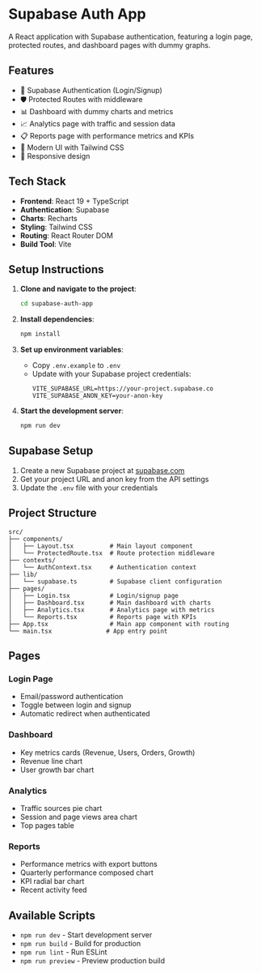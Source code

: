 # Supabase Auth App

A React application with Supabase authentication, featuring a login page, protected routes, and dashboard pages with dummy graphs.

## Features

- 🔐 Supabase Authentication (Login/Signup)
- 🛡️ Protected Routes with middleware
- 📊 Dashboard with dummy charts and metrics
- 📈 Analytics page with traffic and session data
- 📋 Reports page with performance metrics and KPIs
- 🎨 Modern UI with Tailwind CSS
- 📱 Responsive design

## Tech Stack

- **Frontend**: React 19 + TypeScript
- **Authentication**: Supabase
- **Charts**: Recharts
- **Styling**: Tailwind CSS
- **Routing**: React Router DOM
- **Build Tool**: Vite

## Setup Instructions

1. **Clone and navigate to the project**:
   ```bash
   cd supabase-auth-app
   ```

2. **Install dependencies**:
   ```bash
   npm install
   ```

3. **Set up environment variables**:
   - Copy `.env.example` to `.env`
   - Update with your Supabase project credentials:
     ```
     VITE_SUPABASE_URL=https://your-project.supabase.co
     VITE_SUPABASE_ANON_KEY=your-anon-key
     ```

4. **Start the development server**:
   ```bash
   npm run dev
   ```

## Supabase Setup

1. Create a new Supabase project at [supabase.com](https://supabase.com)
2. Get your project URL and anon key from the API settings
3. Update the `.env` file with your credentials

## Project Structure

```
src/
├── components/
│   ├── Layout.tsx          # Main layout component
│   └── ProtectedRoute.tsx  # Route protection middleware
├── contexts/
│   └── AuthContext.tsx     # Authentication context
├── lib/
│   └── supabase.ts         # Supabase client configuration
├── pages/
│   ├── Login.tsx           # Login/signup page
│   ├── Dashboard.tsx       # Main dashboard with charts
│   ├── Analytics.tsx       # Analytics page with metrics
│   └── Reports.tsx         # Reports page with KPIs
├── App.tsx                 # Main app component with routing
└── main.tsx               # App entry point
```

## Pages

### Login Page
- Email/password authentication
- Toggle between login and signup
- Automatic redirect when authenticated

### Dashboard
- Key metrics cards (Revenue, Users, Orders, Growth)
- Revenue line chart
- User growth bar chart

### Analytics
- Traffic sources pie chart
- Session and page views area chart
- Top pages table

### Reports
- Performance metrics with export buttons
- Quarterly performance composed chart
- KPI radial bar chart
- Recent activity feed

## Available Scripts

- `npm run dev` - Start development server
- `npm run build` - Build for production
- `npm run lint` - Run ESLint
- `npm run preview` - Preview production build